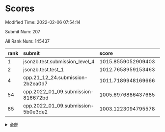# Scores

Modified Time: 2022-02-06 07:54:14

Submit Num: 207

All Rank Num: 145437

| rank |               submit               |       score        |       sigma        | pk_num |
| :--- | :--------------------------------- | :----------------- | :----------------- | :----- |
| 1    | jsonzb.test.submission_level_4     | 1015.8559052909403 | 0.9210910410949374 | 2809   |
| 2    | jsonzb.test.test_1                 | 1012.7658959153463 | 0.8002714817989399 | 2814   |
| 4    | cpp.21_12_24.submission-2b2ea0d7   | 1011.7189948169666 | 0.7828317550897194 | 2809   |
| 54   | cpp.2022_01_09.submission-816672bd | 1005.6976886437685 | 0.7233502077997467 | 2807   |
| 85   | cpp.2022_01_09.submission-5b0e3de2 | 1003.1223094795578 | 0.7122536505192361 | 2805   |


<details>
<summary>全部</summary>

| rank |                 submit                 |       score        |       sigma        | pk_num |
| :--- | :------------------------------------- | :----------------- | :----------------- | :----- |
| 1    | jsonzb.test.submission_level_4         | 1015.8559052909403 | 0.9210910410949374 | 2809   |
| 2    | jsonzb.test.test_1                     | 1012.7658959153463 | 0.8002714817989399 | 2814   |
| 3    | gobigger.level_3.submission_level_3_35 | 1011.7814140470994 | 0.776798789603455  | 2813   |
| 4    | cpp.21_12_24.submission-2b2ea0d7       | 1011.7189948169666 | 0.7828317550897194 | 2809   |
| 5    | gobigger.level_3.submission_level_3_48 | 1011.3827403944126 | 0.7767586048172354 | 2809   |
| 6    | gobigger.level_3.submission_level_3_6  | 1011.2751729242402 | 0.763492322729885  | 2809   |
| 7    | gobigger.level_3.submission_level_3_46 | 1011.118990355145  | 0.7869447911186912 | 2806   |
| 8    | gobigger.level_3.submission_level_3_45 | 1011.0216130204651 | 0.7662132075223246 | 2812   |
| 9    | gobigger.level_3.submission_level_3_14 | 1010.8578672910209 | 0.762450093325537  | 2806   |
| 10   | gobigger.level_3.submission_level_3_40 | 1010.7998022107439 | 0.7520231875566566 | 2808   |
| 11   | gobigger.level_3.submission_level_3_13 | 1010.7189266469726 | 0.7642130763812739 | 2806   |
| 12   | gobigger.level_3.submission_level_3_7  | 1010.6545440747701 | 0.761770530297713  | 2812   |
| 13   | gobigger.level_3.submission_level_3_5  | 1010.4977488328094 | 0.7621930131081828 | 2814   |
| 14   | gobigger.level_3.submission_level_3_43 | 1010.4846873972901 | 0.7614179001334426 | 2806   |
| 15   | gobigger.level_3.submission_level_3_36 | 1010.4824683679566 | 0.7771714405700464 | 2811   |
| 16   | gobigger.level_3.submission_level_3_38 | 1010.2641894404625 | 0.7517639586170114 | 2814   |
| 17   | gobigger.level_3.submission_level_3_30 | 1010.2579979885659 | 0.773279240261271  | 2809   |
| 18   | gobigger.level_3.submission_level_3_49 | 1010.1998892516345 | 0.7620085163469278 | 2812   |
| 19   | gobigger.level_3.submission_level_3_41 | 1010.0193328599972 | 0.7444825097254949 | 2810   |
| 20   | gobigger.level_3.submission_level_3_8  | 1009.995149677407  | 0.7588054455682552 | 2814   |
| 21   | gobigger.level_3.submission_level_3_0  | 1009.9711359840219 | 0.7487402410922274 | 2806   |
| 22   | gobigger.level_3.submission_level_3_33 | 1009.8767208344847 | 0.7538959841320725 | 2808   |
| 23   | gobigger.level_3.submission_level_3_19 | 1009.8740218323402 | 0.7448321079868742 | 2812   |
| 24   | gobigger.level_3.submission_level_3_11 | 1009.8680299204852 | 0.755800506116989  | 2813   |
| 25   | gobigger.level_3.submission_level_3_39 | 1009.8364002855933 | 0.751462348480188  | 2812   |
| 26   | gobigger.level_3.submission_level_3_4  | 1009.8010764964488 | 0.7437888922563323 | 2815   |
| 27   | gobigger.level_3.submission_level_3_28 | 1009.7653328333279 | 0.7682598882307465 | 2810   |
| 28   | gobigger.level_3.submission_level_3_37 | 1009.7645778358828 | 0.7470030544473474 | 2811   |
| 29   | gobigger.level_3.submission_level_3_2  | 1009.7000718376017 | 0.7611974291482159 | 2810   |
| 30   | gobigger.level_3.submission_level_3_42 | 1009.690496128247  | 0.7458914109736794 | 2806   |
| 31   | gobigger.level_3.submission_level_3_21 | 1009.6613801606878 | 0.7433124125372064 | 2809   |
| 32   | gobigger.level_3.submission_level_3_23 | 1009.6310029435165 | 0.7453101571704212 | 2804   |
| 33   | gobigger.level_3.submission_level_3_24 | 1009.5997212896336 | 0.7468992364930173 | 2807   |
| 34   | gobigger.level_3.submission_level_3_25 | 1009.569040936774  | 0.752782475780944  | 2813   |
| 35   | gobigger.level_3.submission_level_3_20 | 1009.5419889634543 | 0.7502114727305974 | 2811   |
| 36   | gobigger.level_3.submission_level_3_32 | 1009.5284544727997 | 0.7564742893816935 | 2809   |
| 37   | gobigger.level_3.submission_level_3_47 | 1009.5070784237831 | 0.7458190806883729 | 2811   |
| 38   | gobigger.level_3.submission_level_3_18 | 1009.4392006127155 | 0.7363013341937917 | 2816   |
| 39   | gobigger.level_3.submission_level_3_12 | 1009.4079827637963 | 0.7406941682486949 | 2806   |
| 40   | gobigger.level_3.submission_level_3_16 | 1009.3449156888915 | 0.7506469753600112 | 2815   |
| 41   | gobigger.level_3.submission_level_3_1  | 1009.3308303961546 | 0.729897868414463  | 2802   |
| 42   | gobigger.level_3.submission_level_3_29 | 1009.3188108157916 | 0.7578714941018544 | 2810   |
| 43   | gobigger.level_3.submission_level_3_9  | 1009.3094845980748 | 0.7354850964627905 | 2806   |
| 44   | gobigger.level_3.submission_level_3_44 | 1009.2303442885319 | 0.7597643929183872 | 2805   |
| 45   | gobigger.level_3.submission_level_3_22 | 1009.1996162711642 | 0.7720556394745259 | 2811   |
| 46   | gobigger.level_3.submission_level_3_17 | 1009.1709197610797 | 0.7384106735605555 | 2811   |
| 47   | gobigger.level_3.submission_level_3_27 | 1009.1614583921133 | 0.7301671429674349 | 2816   |
| 48   | gobigger.level_3.submission_level_3_10 | 1009.0637065405796 | 0.7463924799330637 | 2811   |
| 49   | gobigger.level_3.submission_level_3_15 | 1008.9826672295189 | 0.7446293692758643 | 2809   |
| 50   | gobigger.level_3.submission_level_3_3  | 1008.8672644334325 | 0.7374468870762628 | 2810   |
| 51   | gobigger.level_3.submission_level_3_31 | 1008.5989073116889 | 0.762644644372612  | 2810   |
| 52   | gobigger.level_3.submission_level_3_34 | 1008.2861571402243 | 0.7490327383278822 | 2816   |
| 53   | gobigger.level_3.submission_level_3_26 | 1007.8996179408031 | 0.748939556614974  | 2810   |
| 54   | cpp.2022_01_09.submission-816672bd     | 1005.6976886437685 | 0.7233502077997467 | 2807   |
| 55   | gobigger.level_1.submission_level_1_3  | 1004.5013714382867 | 0.7159255291017909 | 2810   |
| 56   | gobigger.level_1.submission_level_1_21 | 1004.3826236755414 | 0.7173712997079336 | 2813   |
| 57   | gobigger.level_1.submission_level_1_41 | 1004.1313398917337 | 0.7276952929054715 | 2810   |
| 58   | gobigger.level_1.submission_level_1_15 | 1004.110930239397  | 0.7082247990223941 | 2811   |
| 59   | gobigger.level_1.submission_level_1_6  | 1004.0999028511054 | 0.7111730531138034 | 2811   |
| 60   | gobigger.level_1.submission_level_1_24 | 1004.0742004194667 | 0.717654627315208  | 2809   |
| 61   | gobigger.level_1.submission_level_1_2  | 1004.0191333494287 | 0.7290870692310657 | 2812   |
| 62   | gobigger.level_1.submission_level_1_5  | 1004.018643089766  | 0.7194179155460105 | 2813   |
| 63   | gobigger.level_1.submission_level_1_37 | 1003.9835668275213 | 0.7279925764030944 | 2813   |
| 64   | gobigger.level_1.submission_level_1_40 | 1003.9740589921392 | 0.719087081253237  | 2804   |
| 65   | gobigger.level_1.submission_level_1_11 | 1003.969344218287  | 0.7327603711669982 | 2804   |
| 66   | gobigger.level_1.submission_level_1_8  | 1003.9539917188964 | 0.716795293434414  | 2815   |
| 67   | gobigger.level_1.submission_level_1_17 | 1003.9495235496071 | 0.7338066777643928 | 2811   |
| 68   | gobigger.level_1.submission_level_1_22 | 1003.9001835442941 | 0.7176879895912792 | 2812   |
| 69   | gobigger.level_1.submission_level_1_31 | 1003.8985384588326 | 0.7210510215644546 | 2810   |
| 70   | gobigger.level_1.submission_level_1_44 | 1003.8663397285211 | 0.7186017431630931 | 2813   |
| 71   | gobigger.level_1.submission_level_1_29 | 1003.8220433151329 | 0.7110186986779496 | 2806   |
| 72   | gobigger.level_1.submission_level_1_26 | 1003.8190098348413 | 0.7265378772982177 | 2811   |
| 73   | gobigger.level_1.submission_level_1_12 | 1003.7897327373462 | 0.7181475235296803 | 2809   |
| 74   | gobigger.level_1.submission_level_1_7  | 1003.7844751712419 | 0.7209991645559768 | 2812   |
| 75   | gobigger.level_1.submission_level_1_47 | 1003.6235500174695 | 0.7143242466717795 | 2813   |
| 76   | gobigger.level_1.submission_level_1_34 | 1003.5500644061761 | 0.7162248190932221 | 2810   |
| 77   | gobigger.level_1.submission_level_1_9  | 1003.4512604925391 | 0.7120991404629927 | 2810   |
| 78   | gobigger.level_1.submission_level_1_43 | 1003.4286758719683 | 0.7222165644527173 | 2811   |
| 79   | gobigger.level_1.submission_level_1_33 | 1003.4285328089616 | 0.7212182780971488 | 2810   |
| 80   | gobigger.level_1.submission_level_1_38 | 1003.3582136423287 | 0.7251503002511538 | 2810   |
| 81   | gobigger.level_1.submission_level_1_39 | 1003.3260285565807 | 0.7174220194171705 | 2810   |
| 82   | gobigger.level_1.submission_level_1_27 | 1003.2713855769599 | 0.7165355317677176 | 2807   |
| 83   | gobigger.level_1.submission_level_1_19 | 1003.1324748669243 | 0.7315686350634192 | 2808   |
| 84   | gobigger.level_1.submission_level_1_14 | 1003.1302856264743 | 0.732158898093161  | 2807   |
| 85   | cpp.2022_01_09.submission-5b0e3de2     | 1003.1223094795578 | 0.7122536505192361 | 2805   |
| 86   | gobigger.level_1.submission_level_1_42 | 1003.0950791812654 | 0.716366921472341  | 2811   |
| 87   | gobigger.level_1.submission_level_1_0  | 1003.057883510984  | 0.7089804160703053 | 2812   |
| 88   | gobigger.level_1.submission_level_1_1  | 1003.0358637496544 | 0.7108127482326247 | 2812   |
| 89   | gobigger.level_1.submission_level_1_32 | 1002.9843838525334 | 0.7200904768106196 | 2810   |
| 90   | gobigger.level_1.submission_level_1_23 | 1002.9010845418783 | 0.7089932336908155 | 2810   |
| 91   | gobigger.level_1.submission_level_1_28 | 1002.7852670940836 | 0.7070084721772635 | 2813   |
| 92   | gobigger.level_1.submission_level_1_30 | 1002.7231581533692 | 0.7120715690571833 | 2810   |
| 93   | gobigger.level_1.submission_level_1_20 | 1002.6490886624507 | 0.7124971782656379 | 2806   |
| 94   | gobigger.level_1.submission_level_1_16 | 1002.3388527381642 | 0.716093989527414  | 2809   |
| 95   | gobigger.level_1.submission_level_1_49 | 1002.3223445051735 | 0.7137634726686874 | 2815   |
| 96   | gobigger.level_1.submission_level_1_10 | 1002.2467205813167 | 0.7127773384517792 | 2811   |
| 97   | gobigger.level_1.submission_level_1_18 | 1002.1307621484964 | 0.7153038359185471 | 2815   |
| 98   | gobigger.level_1.submission_level_1_25 | 1002.101695563197  | 0.7100602585522038 | 2812   |
| 99   | gobigger.level_1.submission_level_1_48 | 1002.0849784212173 | 0.7060301181676268 | 2811   |
| 100  | gobigger.level_1.submission_level_1_4  | 1002.0639984783048 | 0.7104899216801276 | 2811   |
| 101  | gobigger.level_1.submission_level_1_45 | 1002.0155637436051 | 0.7187876476221451 | 2808   |
| 102  | gobigger.level_1.submission_level_1_35 | 1002.0054739072834 | 0.7055678167413418 | 2811   |
| 103  | gobigger.level_1.submission_level_1_46 | 1001.8848428767315 | 0.7060600001699262 | 2812   |
| 104  | gobigger.level_1.submission_level_1_13 | 1001.8495553443623 | 0.708095996212566  | 2807   |
| 105  | gobigger.level_1.submission_level_1_36 | 1001.7747919988242 | 0.7162884400769254 | 2813   |
| 106  | gobigger.random.submission_random_28   | 997.0783072834355  | 0.704151353660089  | 2805   |
| 107  | gobigger.random.submission_random_25   | 997.0332405558609  | 0.7144750792729454 | 2815   |
| 108  | gobigger.random.submission_random_48   | 997.0302543014312  | 0.7162327679936107 | 2808   |
| 109  | gobigger.random.submission_random_42   | 996.8232339549787  | 0.699173240288486  | 2807   |
| 110  | gobigger.random.submission_random_0    | 996.6534110928404  | 0.7034879243803044 | 2812   |
| 111  | gobigger.random.submission_random_24   | 996.6310912774821  | 0.7284487407324064 | 2810   |
| 112  | gobigger.random.submission_random_37   | 996.6000405952647  | 0.7035300815599385 | 2809   |
| 113  | gobigger.random.submission_random_46   | 996.5670188159603  | 0.7269818956980688 | 2813   |
| 114  | gobigger.random.submission_random_32   | 996.5069418695742  | 0.7010634135200241 | 2809   |
| 115  | gobigger.random.submission_random_23   | 996.5062790628766  | 0.7049833903733063 | 2813   |
| 116  | gobigger.random.submission_random_6    | 996.5019936715329  | 0.7060808384002164 | 2811   |
| 117  | gobigger.random.submission_random_21   | 996.3298590625476  | 0.7121288124859398 | 2805   |
| 118  | gobigger.random.submission_random_3    | 996.3158550353294  | 0.7144711494248601 | 2812   |
| 119  | gobigger.random.submission_random_11   | 996.3112406959982  | 0.6970979664045077 | 2815   |
| 120  | gobigger.random.submission_random_12   | 996.2931284335941  | 0.7047692451029121 | 2812   |
| 121  | gobigger.random.submission_random_20   | 996.2379418774718  | 0.7078606601269706 | 2808   |
| 122  | gobigger.random.submission_random_7    | 996.2362855895016  | 0.7075997392050882 | 2815   |
| 123  | gobigger.random.submission_random_18   | 996.1948987522663  | 0.7057899473105809 | 2809   |
| 124  | gobigger.random.submission_random_44   | 996.1841693819983  | 0.7067397872776245 | 2813   |
| 125  | gobigger.random.submission_random_5    | 996.1545844941332  | 0.717501760807276  | 2811   |
| 126  | gobigger.random.submission_random_8    | 996.0638453688177  | 0.7057183329201837 | 2814   |
| 127  | gobigger.random.submission_random_27   | 996.0240421709768  | 0.7033832020916948 | 2807   |
| 128  | gobigger.random.submission_random_26   | 996.0156138849823  | 0.7098384880560462 | 2809   |
| 129  | gobigger.random.submission_random_17   | 995.9706108782966  | 0.7186258386319485 | 2810   |
| 130  | gobigger.random.submission_random_38   | 995.8842012897429  | 0.7036877425757272 | 2812   |
| 131  | gobigger.random.submission_random_29   | 995.866410096537   | 0.7134792467960115 | 2807   |
| 132  | gobigger.random.submission_random_2    | 995.8637605626748  | 0.7066144345324867 | 2814   |
| 133  | gobigger.random.submission_random_16   | 995.8578603748393  | 0.7220301648016854 | 2808   |
| 134  | gobigger.random.submission_random_40   | 995.8379542067057  | 0.7083216054069057 | 2811   |
| 135  | gobigger.random.submission_random_39   | 995.6997932866484  | 0.7003114816203626 | 2808   |
| 136  | gobigger.random.submission_random_45   | 995.6767062104713  | 0.7173089867189182 | 2813   |
| 137  | gobigger.random.submission_random_41   | 995.5846002365837  | 0.7140106140230471 | 2810   |
| 138  | gobigger.random.submission_random_35   | 995.5587988147844  | 0.7019103867413534 | 2810   |
| 139  | gobigger.random.submission_random_14   | 995.550332544226   | 0.7169911973619961 | 2808   |
| 140  | gobigger.random.submission_random_19   | 995.530920005865   | 0.7173368374849852 | 2808   |
| 141  | gobigger.random.submission_random_4    | 995.5046926657179  | 0.7042237870148266 | 2811   |
| 142  | gobigger.random.submission_random_13   | 995.4954259508971  | 0.728467211039386  | 2808   |
| 143  | gobigger.random.submission_random_15   | 995.448390782272   | 0.7195781672081013 | 2814   |
| 144  | gobigger.random.submission_random_31   | 995.417569754933   | 0.7057602207452902 | 2811   |
| 145  | gobigger.random.submission_random_49   | 995.3672614425154  | 0.7234236589519953 | 2809   |
| 146  | gobigger.random.submission_random_43   | 995.3089209075575  | 0.7276634526792528 | 2808   |
| 147  | gobigger.random.submission_random_47   | 995.3085410427423  | 0.7135766068299593 | 2815   |
| 148  | gobigger.random.submission_random_9    | 995.2742140660054  | 0.7228208093710042 | 2817   |
| 149  | gobigger.random.submission_random_30   | 995.2306719505391  | 0.705610952674847  | 2809   |
| 150  | gobigger.random.submission_random_22   | 995.2091817990892  | 0.7080404509594901 | 2807   |
| 151  | gobigger.random.submission_random_10   | 995.190066317893   | 0.7104852865259097 | 2812   |
| 152  | gobigger.random.submission_random_34   | 995.0447872351137  | 0.7092988689787114 | 2815   |
| 153  | gobigger.random.submission_random_36   | 994.9729182386388  | 0.7284041023019001 | 2812   |
| 154  | gobigger.level_2.submission_level_2_24 | 994.8673913814973  | 0.7398941585057246 | 2805   |
| 155  | gobigger.random.submission_random_1    | 994.6426224564153  | 0.7155683959774221 | 2809   |
| 156  | gobigger.random.submission_random_33   | 994.5523643932679  | 0.7154526869582668 | 2808   |
| 157  | gobigger.level_2.submission_level_2_19 | 993.9863990451595  | 0.7267527116600472 | 2811   |
| 158  | gobigger.level_2.submission_level_2_12 | 993.9552753130517  | 0.7514565183818701 | 2811   |
| 159  | gobigger.level_2.submission_level_2_45 | 993.707776633641   | 0.7262308775583878 | 2808   |
| 160  | gobigger.level_2.submission_level_2_26 | 993.6378010494453  | 0.7176968901946681 | 2807   |
| 161  | gobigger.level_2.submission_level_2_46 | 993.5464962896334  | 0.7272343811693044 | 2812   |
| 162  | gobigger.level_2.submission_level_2_23 | 993.5409008039034  | 0.7347919654587004 | 2808   |
| 163  | gobigger.level_2.submission_level_2_13 | 993.5281501011606  | 0.7458781961321868 | 2815   |
| 164  | gobigger.level_2.submission_level_2_16 | 993.4886621719982  | 0.7162230056101481 | 2808   |
| 165  | gobigger.level_2.submission_level_2_34 | 993.2417668737851  | 0.7292507242674793 | 2816   |
| 166  | gobigger.level_2.submission_level_2_22 | 993.0335852309304  | 0.7240216932433924 | 2814   |
| 167  | gobigger.level_2.submission_level_2_30 | 992.9710477098382  | 0.742482086581002  | 2810   |
| 168  | gobigger.level_2.submission_level_2_1  | 992.8719360576564  | 0.7367224676169858 | 2816   |
| 169  | gobigger.level_2.submission_level_2_11 | 992.7195955400916  | 0.733990432023134  | 2804   |
| 170  | gobigger.level_2.submission_level_2_4  | 992.6682544128289  | 0.7358210169673258 | 2810   |
| 171  | gobigger.level_2.submission_level_2_38 | 992.6616281451315  | 0.73660596578628   | 2813   |
| 172  | gobigger.level_2.submission_level_2_41 | 992.5919419053915  | 0.7497953636844871 | 2810   |
| 173  | gobigger.level_2.submission_level_2_36 | 992.5128626591172  | 0.7286489961984468 | 2806   |
| 174  | gobigger.level_2.submission_level_2_17 | 992.4261493760097  | 0.7526198208437334 | 2813   |
| 175  | gobigger.level_2.submission_level_2_44 | 992.3982152923952  | 0.7174238500126286 | 2811   |
| 176  | gobigger.level_2.submission_level_2_27 | 992.3604070906028  | 0.7360480174534323 | 2814   |
| 177  | gobigger.level_2.submission_level_2_7  | 992.2176214293856  | 0.7301583433894911 | 2807   |
| 178  | gobigger.level_2.submission_level_2_43 | 992.178699305919   | 0.7378122966120803 | 2813   |
| 179  | gobigger.level_2.submission_level_2_2  | 992.1773358584331  | 0.75357720362218   | 2811   |
| 180  | gobigger.level_2.submission_level_2_9  | 992.1560538158417  | 0.7289250496507517 | 2810   |
| 181  | gobigger.level_2.submission_level_2_42 | 992.1173367634957  | 0.7390560400511472 | 2812   |
| 182  | gobigger.level_2.submission_level_2_40 | 992.0622003303224  | 0.7422046699002529 | 2810   |
| 183  | gobigger.level_2.submission_level_2_6  | 991.96364883807    | 0.7494459501228169 | 2815   |
| 184  | gobigger.level_2.submission_level_2_49 | 991.8992089491103  | 0.7327441408969829 | 2808   |
| 185  | gobigger.level_2.submission_level_2_28 | 991.802976150728   | 0.7450376681882495 | 2810   |
| 186  | gobigger.level_2.submission_level_2_37 | 991.7908880192691  | 0.7407002297858425 | 2813   |
| 187  | gobigger.level_2.submission_level_2_47 | 991.670145060576   | 0.747956991542593  | 2813   |
| 188  | gobigger.level_2.submission_level_2_18 | 991.61282876752    | 0.756624611011379  | 2810   |
| 189  | gobigger.level_2.submission_level_2_10 | 991.5402178610977  | 0.7297137426424427 | 2810   |
| 190  | gobigger.level_2.submission_level_2_15 | 991.487019164755   | 0.7603474912464746 | 2818   |
| 191  | gobigger.level_2.submission_level_2_25 | 991.4779318814042  | 0.7644283763944518 | 2808   |
| 192  | gobigger.level_2.submission_level_2_21 | 991.4440907603816  | 0.7605470120450707 | 2814   |
| 193  | gobigger.level_2.submission_level_2_8  | 991.3883937798552  | 0.7617145106841939 | 2809   |
| 194  | gobigger.level_2.submission_level_2_32 | 991.3060281853801  | 0.7558297901956349 | 2809   |
| 195  | gobigger.level_2.submission_level_2_20 | 991.2198933755031  | 0.7368425373326339 | 2808   |
| 196  | gobigger.level_2.submission_level_2_39 | 991.2040776688355  | 0.7645888808536866 | 2811   |
| 197  | gobigger.level_2.submission_level_2_35 | 991.1977756920008  | 0.7376423617946384 | 2812   |
| 198  | gobigger.level_2.submission_level_2_48 | 991.1704590547835  | 0.7551839769032553 | 2811   |
| 199  | gobigger.level_2.submission_level_2_14 | 991.1337988046179  | 0.7495175116953247 | 2812   |
| 200  | gobigger.level_2.submission_level_2_29 | 991.0394086807312  | 0.7502622197639932 | 2806   |
| 201  | gobigger.level_2.submission_level_2_31 | 991.0014590303425  | 0.7545116956758537 | 2810   |
| 202  | gobigger.level_2.submission_level_2_33 | 990.824862215456   | 0.7469711018738172 | 2808   |
| 203  | gobigger.level_2.submission_level_2_0  | 990.679819437901   | 0.7590178158947434 | 2806   |
| 204  | gobigger.level_2.submission_level_2_3  | 990.3358437479455  | 0.7812252058439761 | 2811   |
| 205  | gobigger.level_2.submission_level_2_5  | 990.3349182303301  | 0.7732686048259031 | 2814   |
| 206  | gobigger.none.submission_none_0        | 976.4005209108235  | 1.42774554590946   | 2812   |
| 207  | gobigger.none.submission_none_1        | 974.006220279629   | 1.6522150854807685 | 2812   |

</details>